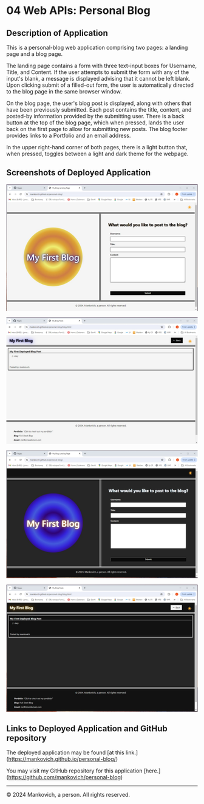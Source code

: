 # 04 Web APIs: Personal Blog

## Description of Application

This is a personal-blog web application comprising two pages: a landing page and a blog page.

The landing page contains a form with three text-input boxes for Username, Title, and Content. If the user attempts to submit the form with any of the input's blank, a message is displayed advising that it cannot be left blank. Upon clicking submit of a filled-out form, the user is automatically directed to the blog page in the same browser window. 

On the blog page, the user's blog post is displayed, along with others that have been previously submitted. Each post contains the title, content, and posted-by information provided by the submitting user. There is a back button at the top of the blog page, which when pressed, lands the user back on the first page to allow for submitting new posts. The blog footer provides links to a Portfolio and an email address.

In the upper right-hand corner of both pages, there is a light button that, when pressed, toggles between a light and dark theme for the webpage. 

## Screenshots of Deployed Application

![Screenshot of landing page displayed with light theme.](./README-images/landing-page-light_screenshot.jpg)

![Screenshot of blog page displayed with light theme.](./README-images/blog-page-light_screenshot.jpg)

![Screenshot of landing page displayed with dark theme.](./README-images/landing-page-dark_screenshot.jpg)

![Screenshot of blog page displayed with dark theme.](./README-images/blog-page-dark_screenshot.jpg)

## Links to Deployed Application and GitHub repository

The deployed application may be found [at this link.] (https://mankovich.github.io/personal-blog/)

You may visit my GitHub repository for this application [here.] (https://github.com/mankovich/personal-blog)

---

&copy; 2024 Mankovich, a person. All rights reserved. 
